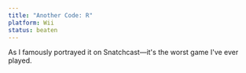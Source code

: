 ```yaml
---
title: "Another Code: R"
platform: Wii
status: beaten
---
```


As I famously portrayed it on Snatchcast—it's the worst game I've ever played.

